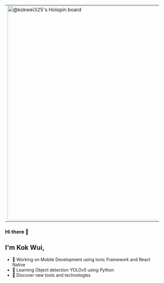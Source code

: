 
<table border="0">
 <tr>
   <td>
      <a href="https://holopin.io/kokwei325">
        <img
          src="https://holopin.me/kokwei325"
          alt="@kokwei325's Holopin board"
          width="700"
        />
      </a>
   </td>
    <td>
      <a href="https://app.daily.dev/kokwei325">
        <img src="https://api.daily.dev/devcards/79ca39994b55489f8b63eb7e66440792.png?r=g56" width="200" alt="Lai Kok Wui's Dev Card"/>
      </a>
    </td>
 </tr>
</table>


### Hi there 👋

## I'm Kok Wui,

- :telescope: Working on Mobile Development using Ionic Framework and React Native
- :seedling: Learning Object detection YOLOv5 using Python
- :blue_car: Discover new tools and technologies
